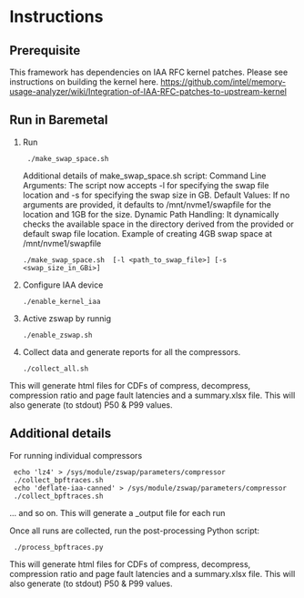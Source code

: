 # Instructions
## Prerequisite
This framework has dependencies on IAA RFC kernel patches. Please see instructions on building the kernel here. https://github.com/intel/memory-usage-analyzer/wiki/Integration-of-IAA-RFC-patches-to-upstream-kernel

## Run in Baremetal
1. Run
   ```
    ./make_swap_space.sh
   ```
   Additional details of make_swap_space.sh script:
	Command Line Arguments: The script now accepts -l for specifying the swap file location and -s for specifying the swap size in GB.
	Default Values: If no arguments are provided, it defaults to /mnt/nvme1/swapfile for the location and 1GB for the size.
	Dynamic Path Handling: It dynamically checks the available space in the directory derived from the provided or default swap file location.
	Example of creating 4GB swap space at /mnt/nvme1/swapfile
	```
	./make_swap_space.sh  [-l <path_to_swap_file>] [-s <swap_size_in_GBi>]
	```
2. Configure IAA device
    ```
    ./enable_kernel_iaa
    ```
3. Active zswap by runnig
   ```
   ./enable_zswap.sh
   ```
4. Collect data and generate reports for all the compressors.
   ```
   ./collect_all.sh
   ```
 This will generate html files for CDFs of compress, decompress, compression ratio and page fault latencies and a summary.xlsx file. This will also generate (to stdout) P50 & P99 values.

## Additional details
For running individual compressors

   ```
    echo 'lz4' > /sys/module/zswap/parameters/compressor
    ./collect_bpftraces.sh
    echo 'deflate-iaa-canned' > /sys/module/zswap/parameters/compressor
    ./collect_bpftraces.sh
   ```
... and so on. This will generate a <compressor>_output file for each run

Once all runs are collected, run the post-processing Python script:
   ```
    ./process_bpftraces.py
   ```
This will generate html files for CDFs of compress, decompress, compression ratio and page fault latencies and a summary.xlsx file.
This will also generate (to stdout) P50 & P99 values.


